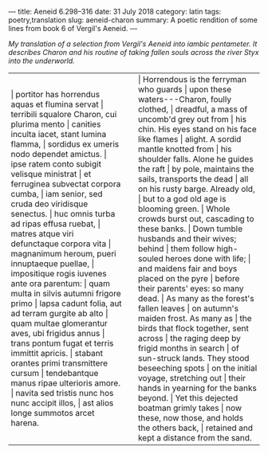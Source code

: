 ‐‐‐
title: Aeneid 6.298&ndash;316
date: 31 July 2018
category: latin
tags: poetry,translation
slug: aeneid-charon
summary: A poetic rendition of some lines from book 6 of Vergil's Aeneid.
‐‐‐

*My translation of a selection from Vergil's Aeneid into iambic pentameter.
It describes Charon and his routine of taking fallen souls across the river Styx into the underworld.*

<table>
<tr>
<td style="padding-left: 5px; padding-right: 15px;">
| portitor has horrendus aquas et flumina servat
| terribili squalore Charon, cui plurima mento
| canities inculta iacet, stant lumina flamma, 
| sordidus ex umeris nodo dependet amictus.
| ipse ratem conto subigit velisque ministrat
| et ferruginea subvectat corpora cumba,
| iam senior, sed cruda deo viridisque senectus.
| huc omnis turba ad ripas effusa ruebat, 
| matres atque viri defunctaque corpora vita
| magnanimum heroum, pueri innuptaeque puellae,
| impositique rogis iuvenes ante ora parentum:
| quam multa in silvis autumni frigore primo
| lapsa cadunt folia, aut ad terram gurgite ab alto 
| quam multae glomerantur aves, ubi frigidus annus
| trans pontum fugat et terris immittit apricis.
| stabant orantes primi transmittere cursum
| tendebantque manus ripae ulterioris amore.
| navita sed tristis nunc hos nunc accipit illos, 
| ast alios longe summotos arcet harena.
</td>
<td style="padding-left: 15px; padding-right: 5px;">
| Horrendous is the ferryman who guards
| upon these waters---Charon, foully clothed,
| dreadful, a mass of uncomb'd grey out from
| his chin. His eyes stand on his face like flames
| alight. A sordid mantle knotted from
| his shoulder falls. Alone he guides the raft
| by pole, maintains the sails, transports the dead
| all on his rusty barge. Already old,
| but to a god old age is blooming green.
| Whole crowds burst out, cascading to these banks.
| Down tumble husbands and their wives; behind 
| them follow high-souled heroes done with life; 
| and maidens fair and boys placed on the pyre
| before their parents' eyes: so many dead.
| As many as the forest's fallen leaves 
| on autumn's maiden frost. As many as
| the birds that flock together, sent across
| the raging deep by frigid months in search
| of sun-struck lands. They stood beseeching spots
| on the initial voyage, stretching out
| their hands in yearning for the banks beyond.
| Yet this dejected boatman grimly takes
| now these, now those, and holds the others back,
| retained and kept a distance from the sand.
</td>
</tr>
</table>